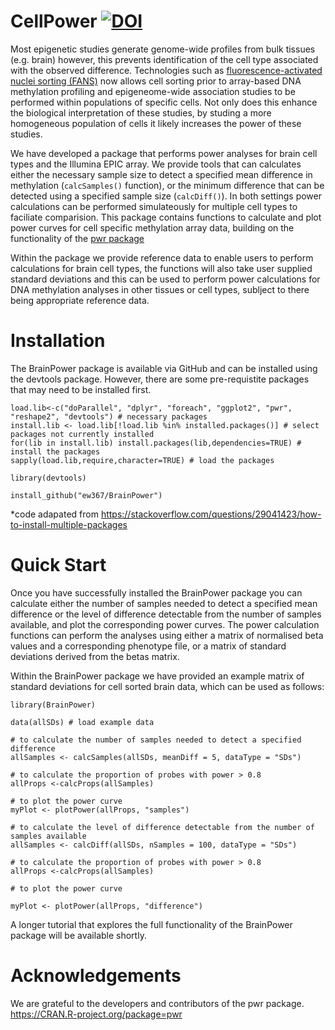 # CellPower [![DOI](https://zenodo.org/badge/718615958.svg)](https://zenodo.org/doi/10.5281/zenodo.10125075)




Most epigenetic studies generate genome-wide profiles from bulk tissues (e.g. brain) however, this prevents identification of the cell type associated with the observed difference. Technologies such as [fluorescence-activated nuclei sorting (FANS)](https://dx.doi.org/10.17504/protocols.io.bmh2k38e) now allows cell sorting prior to array-based DNA methylation profiling and epigeneome-wide association studies to be performed within populations of specific cells. Not only does this enhance the biological interpretation of these studies, by studing a more homogeneous population of cells it likely increases the power of these studies. 

We have developed a package that performs power analyses for brain cell types and the Illumina EPIC array. We provide tools that can calculates either the necessary sample size to detect a specified mean difference in methylation (```calcSamples()``` function), or the minimum difference that can be detected using a specified sample size (```calcDiff()```). In both settings power calculations can be performed simulateously for multiple cell types to faciliate comparision. This package contains functions to calculate and plot power curves for cell specific methylation array data, building on the functionality of the [pwr package](https://cran.r-project.org/web/packages/pwr/index.html)

Within the package we provide reference data to enable users to perform calculations for brain cell types, the functions will also take user supplied standard deviations and this can be used to perform power calculations for DNA methylation analyses in other tissues or cell types, sublject to there being appropriate reference data.

# Installation

The BrainPower package is available via GitHub and can be installed using the devtools package. However, there are some pre-requistite packages that may need to be installed
first.

```
load.lib<-c("doParallel", "dplyr", "foreach", "ggplot2", "pwr", "reshape2", "devtools") # necessary packages
install.lib <- load.lib[!load.lib %in% installed.packages()] # select packages not currently installed
for(lib in install.lib) install.packages(lib,dependencies=TRUE) # install the packages
sapply(load.lib,require,character=TRUE) # load the packages

library(devtools)

install_github("ew367/BrainPower")
```
*code adapated from https://stackoverflow.com/questions/29041423/how-to-install-multiple-packages


# Quick Start

Once you have successfully installed the BrainPower package you can calculate either the number of samples needed to detect a specified mean difference or the level of difference detectable from the number of samples available, and plot the corresponding power curves. The power calculation functions can perform the analyses using either a matrix of normalised beta values and a corresponding phenotype file, or a matrix of standard deviations derived from the betas matrix.



Within the BrainPower package we have provided an example matrix of standard deviations for cell sorted brain data, which can be used as follows:

```
library(BrainPower)

data(allSDs) # load example data

# to calculate the number of samples needed to detect a specified difference
allSamples <- calcSamples(allSDs, meanDiff = 5, dataType = "SDs")

# to calculate the proportion of probes with power > 0.8
allProps <-calcProps(allSamples)

# to plot the power curve 
myPlot <- plotPower(allProps, "samples")

# to calculate the level of difference detectable from the number of samples available 
allSamples <- calcDiff(allSDs, nSamples = 100, dataType = "SDs")

# to calculate the proportion of probes with power > 0.8
allProps <-calcProps(allSamples)

# to plot the power curve 

myPlot <- plotPower(allProps, "difference")
```


A longer tutorial that explores the full functionality of the BrainPower package will be available shortly.


# Acknowledgements
We are grateful to the developers and contributors of the pwr package. https://CRAN.R-project.org/package=pwr  
